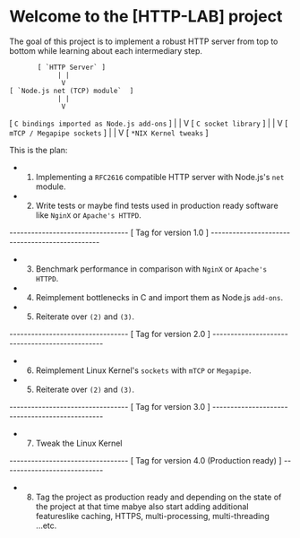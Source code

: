 Welcome to the [HTTP-LAB] project
=================================

The goal of this project is to implement a robust HTTP server from top to bottom while learning about each intermediary step.


		   [ `HTTP Server` ]
				| |
				 V
	[ `Node.js net (TCP) module`  ]
				| |
				 V
 [ `C bindings imported as Node.js add-ons` ]
				| |
				 V
		[ `C socket library` ]
				| |
				 V
	[ `mTCP / Megapipe sockets` ]
				| |
				 V
	   [ `*NIX Kernel tweaks` ]


This is the plan:

- 1. Implementing a `RFC2616` compatible HTTP server with Node.js's `net` module.
- 2. Write tests or maybe find tests used in production ready software like `NginX` or `Apache's HTTPD`.

--------------------------------- [ Tag for version 1.0 ] -----------------------------------------------

- 3. Benchmark performance in comparison with `NginX` or `Apache's HTTPD`.
- 4. Reimplement bottlenecks in C and import them as Node.js `add-ons`.
- 5. Reiterate over `(2)` and `(3)`.

--------------------------------- [ Tag for version 2.0 ] -----------------------------------------------

- 6. Reimplement Linux Kernel's `sockets` with `mTCP` or `Megapipe`.
- 5. Reiterate over `(2)` and `(3)`.

--------------------------------- [ Tag for version 3.0 ] -----------------------------------------------

- 7. Tweak the Linux Kernel

--------------------------------- [ Tag for version 4.0 (Production ready) ] ----------------------------

- 8. Tag the project as production ready and depending on the state of the project at that time mabye also start adding additional featureslike caching, HTTPS, multi-processing, multi-threading ...etc.